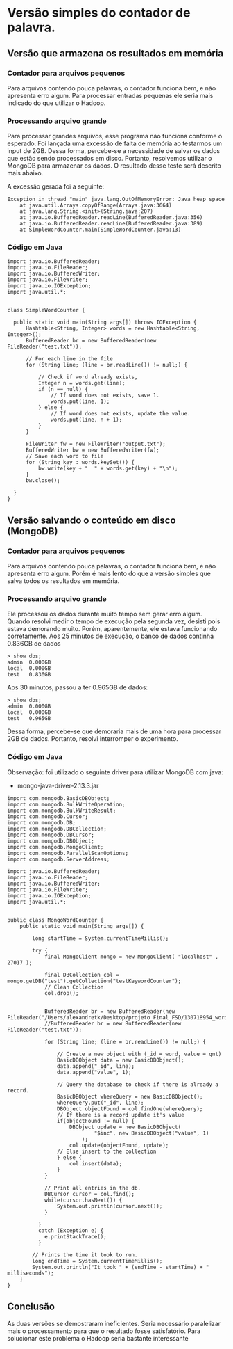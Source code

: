 # Versão simples do contador de palavra.

## Versão que armazena os resultados em memória

### Contador para arquivos pequenos

Para arquivos contendo pouca palavras, o contador funciona bem, e não apresenta erro algum. Para processar entradas pequenas ele seria mais indicado do que utilizar o Hadoop.

### Processando arquivo grande

Para processar grandes arquivos, esse programa não funciona conforme o esperado. Foi lançada uma excessão de falta de memória ao testarmos um input de 2GB. Dessa forma, percebe-se a necessidade de salvar os dados que estão sendo processados em disco. Portanto, resolvemos utilizar o MongoDB para armazenar os dados. O resultado desse teste será descrito mais abaixo.

A excessão gerada foi a seguinte:

```
Exception in thread "main" java.lang.OutOfMemoryError: Java heap space
	at java.util.Arrays.copyOfRange(Arrays.java:3664)
	at java.lang.String.<init>(String.java:207)
	at java.io.BufferedReader.readLine(BufferedReader.java:356)
	at java.io.BufferedReader.readLine(BufferedReader.java:389)
	at SimpleWordCounter.main(SimpleWordCounter.java:13)
```

### Código em Java

```
import java.io.BufferedReader;
import java.io.FileReader;
import java.io.BufferedWriter;
import java.io.FileWriter;
import java.io.IOException;
import java.util.*;


class SimpleWordCounter {

  public static void main(String args[]) throws IOException {
      Hashtable<String, Integer> words = new Hashtable<String, Integer>();
      BufferedReader br = new BufferedReader(new FileReader("test.txt"));

      // For each line in the file
      for (String line; (line = br.readLine()) != null;) {

          // Check if word already exists,
          Integer n = words.get(line);
          if (n == null) {
              // If word does not exists, save 1.
              words.put(line, 1);
          } else {
              // If word does not exists, update the value.
              words.put(line, n + 1);
          }
      }

      FileWriter fw = new FileWriter("output.txt");
      BufferedWriter bw = new BufferedWriter(fw);
      // Save each word to file
      for (String key : words.keySet()) {
          bw.write(key + "  " + words.get(key) + "\n");
      }
      bw.close();

  }
}
```

## Versão salvando o conteúdo em disco (MongoDB)

### Contador para arquivos pequenos

Para arquivos contendo pouca palavras, o contador funciona bem, e não apresenta erro algum. Porém é mais lento do que a versão simples que salva todos os resultados em memória.


### Processando arquivo grande

Ele processou os dados durante muito tempo sem gerar erro algum. Quando resolvi medir o tempo de execução pela segunda vez, desisti pois estava demorando muito.
Porém, aparentemente, ele estava funcionando corretamente.
Aos 25 minutos de execução, o banco de dados continha 0.836GB de dados

```
> show dbs;
admin  0.000GB
local  0.000GB
test   0.836GB
```

Aos 30 minutos, passou a ter 0.965GB de dados:

```
> show dbs;
admin  0.000GB
local  0.000GB
test   0.965GB
```

Dessa forma, percebe-se que demoraria mais de uma hora para processar 2GB de dados. Portanto, resolvi interromper o experimento.


### Código em Java

Observação: foi utilizado o seguinte driver para utilizar MongoDB com java:
- mongo-java-driver-2.13.3.jar

```
import com.mongodb.BasicDBObject;
import com.mongodb.BulkWriteOperation;
import com.mongodb.BulkWriteResult;
import com.mongodb.Cursor;
import com.mongodb.DB;
import com.mongodb.DBCollection;
import com.mongodb.DBCursor;
import com.mongodb.DBObject;
import com.mongodb.MongoClient;
import com.mongodb.ParallelScanOptions;
import com.mongodb.ServerAddress;

import java.io.BufferedReader;
import java.io.FileReader;
import java.io.BufferedWriter;
import java.io.FileWriter;
import java.io.IOException;
import java.util.*;


public class MongoWordCounter {
	public static void main(String args[]) {

		long startTime = System.currentTimeMillis();

	    try {
	        final MongoClient mongo = new MongoClient( "localhost" , 27017 );

	        final DBCollection col =  mongo.getDB("test").getCollection("testKeywordCounter");
	        // Clean Collection
	        col.drop();


	        BufferedReader br = new BufferedReader(new FileReader("/Users/alexandretk/Desktop/projeto_Final_FSD/130718954_words.input"));
	        //BufferedReader br = new BufferedReader(new FileReader("test.txt"));

	        for (String line; (line = br.readLine()) != null;) {

	        	// Create a new object with (_id = word, value = qnt)
		        BasicDBObject data = new BasicDBObject();
		        data.append("_id", line);
		        data.append("value", 1);

		        // Query the database to check if there is already a record.
		        BasicDBObject whereQuery = new BasicDBObject();
		        whereQuery.put("_id", line);
		        DBObject objectFound = col.findOne(whereQuery);
		        // If there is a record update it's value
		        if(objectFound != null) {
		        	DBObject update = new BasicDBObject(
		        	        "$inc", new BasicDBObject("value", 1)
		        	    );
		        	col.update(objectFound, update);
		        // Else insert to the collection
		        } else {
		        	col.insert(data);
		        }
	        }

	        // Print all entries in the db.
	        DBCursor cursor = col.find();
	        while(cursor.hasNext()) {
	            System.out.println(cursor.next());
	        }

	      }
	      catch (Exception e) {
	        e.printStackTrace();
	      }

	    // Prints the time it took to run.
	    long endTime = System.currentTimeMillis();
	    System.out.println("It took " + (endTime - startTime) + " milliseconds");
	}
}
```


## Conclusão

As duas versões se demostraram ineficientes. Seria necessário paralelizar mais o processamento para que o resultado fosse satisfatório. Para solucionar este problema o Hadoop seria bastante interessante
